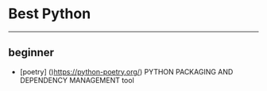 # Best Python
----

## beginner
* [poetry] ()https://python-poetry.org/) PYTHON PACKAGING AND DEPENDENCY MANAGEMENT tool
